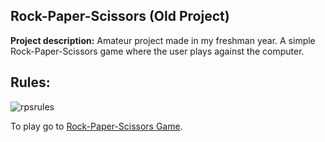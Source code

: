 ## Rock-Paper-Scissors (Old Project)

**Project description:** Amateur project made in my freshman year. A simple Rock-Paper-Scissors game where the user plays against the computer. 

## Rules:
![rpsrules](https://user-images.githubusercontent.com/64469853/148519625-9f99e012-2903-43f5-ac28-62baeedb312b.png)




To play go to [Rock-Paper-Scissors Game](https://github.com/Chirag-Bhardwaj/Rock-Paper-Scissors).
